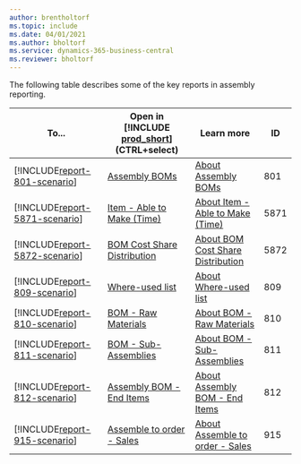 ```yaml
---
author: brentholtorf
ms.topic: include
ms.date: 04/01/2021
ms.author: bholtorf
ms.service: dynamics-365-business-central
ms.reviewer: bholtorf
---
```


The following table describes some of the key reports in assembly reporting.

| To... | Open in [!INCLUDE [prod_short](prod_short.md)] (CTRL+select) | Learn more | ID | 
|-------|--------------------------------------------------------------| -----------|----|
| [!INCLUDE[report-801-scenario](../includes/report-801-scenario-include.md)] | [Assembly BOMs](https://businesscentral.dynamics.com?report=801) | [About Assembly BOMs](../reports/report-801.md) | 801 |
| [!INCLUDE[report-5871-scenario](../includes/report-5871-scenario-include.md)] | [Item - Able to Make (Time)](https://businesscentral.dynamics.com?report=5871) | [About Item - Able to Make (Time)](../reports/report-5871.md) | 5871 |
| [!INCLUDE[report-5872-scenario](../includes/report-5872-scenario-include.md)] | [BOM Cost Share Distribution](https://businesscentral.dynamics.com?report=5872) | [About BOM Cost Share Distribution](../reports/report-5872.md) | 5872 |
| [!INCLUDE[report-809-scenario](../includes/report-809-scenario-include.md)] | [Where-used list](https://businesscentral.dynamics.com?report=809) | [About Where-used list](../reports/report-809.md) | 809 |
| [!INCLUDE[report-810-scenario](../includes/report-810-scenario-include.md)] | [BOM - Raw Materials](https://businesscentral.dynamics.com?report=810) | [About BOM - Raw Materials](../reports/report-810.md) | 810 |
| [!INCLUDE[report-811-scenario](../includes/report-811-scenario-include.md)] | [BOM - Sub-Assemblies](https://businesscentral.dynamics.com?report=811) | [About BOM - Sub-Assemblies](../reports/report-811.md) | 811 |
| [!INCLUDE[report-812-scenario](../includes/report-812-scenario-include.md)] | [Assembly BOM - End Items](https://businesscentral.dynamics.com?report=812) | [About Assembly BOM - End Items](../reports/report-812.md) | 812 |
| [!INCLUDE[report-915-scenario](../includes/report-915-scenario-include.md)] | [Assemble to order - Sales](https://businesscentral.dynamics.com?report=915) | [About Assemble to order - Sales](../reports/report-915.md) | 915 |


<!-- delete this section after 2025-01-01

| Report | Description | Id | 
|---------|---------|---------|
| [Assembly BOMs](https://businesscentral.dynamics.com?report=801)|Displays a list of BOMs: name, BOM number, BOM components, and any other BOMs that are part of the BOM. The BOM components are defined in the BOM Component table. You will see here also the unit of measure and the needed quantity of each component per base unit of measure. |801|
| [Item - Able to Make (Time)](https://businesscentral.dynamics.com?report=5871)|Shows how five different key availability figures change over time for a BOM item. These figures change according to expected supply and demand events and to supply that is based on available components that can be assembled or produced.<br>You can use the report to see whether you can fulfill a sales order for an item on a specified date by looking at its current availability in combination with the potential quantities that its components can supply if an assembly order were started. The report shows you when and how many units of an assembly and production item you can make based on component availability and the item’s current availability. This is shown as the total quantity.<br>The information is shown in a graph where each availability figure is a line that progresses along the timeline and moves up and down as quantities change. The quantity figures come from the same engine that provides information to the **Item Availability by BOM Level** window. |5871|
| [BOM Cost Share Distribution](https://businesscentral.dynamics.com?report=5872)|Shows graphically how an assembled or produced item’s cost is distributed through its BOM.<br>Such information can be useful in deciding whether to change component suppliers, replace internal capacity usage with outsourced labor, or vice versa, or when reviewing and modifying an item’s bill of material, for example.<br>The first chart in the report shows the total unit cost of the parent item’s components and labor resources broken down in up to five different cost shares, and represented graphically with different colors.<br>The pie chart with the caption *By Material/Labor* shows the proportional distribution between the parent item’s material and labor costs, as well as its own manufacturing overhead. The material cost share includes the item’s material costs. The labor cost share includes capacity, capacity overhead and subcontracted costs. The cost shares are displayed differently depending on your choices in the **Show only** field.<br>The pie chart with the caption *By Direct/Indirect* shows the proportional distribution between the parent item’s direct and indirect costs. The direct cost share includes the item’s material, capacity, and subcontracted costs. The indirect cost share includes capacity overhead and manufacturing overhead.<br>The table at the bottom of the report is included when you select the Include Details check box. It shows selected values from the BOM Cost Shares window by single level or rolled up, depending on the option that you choose in the Show Cost Shares as field.|5872|
| [Where-used list](https://businesscentral.dynamics.com?report=809)|Displays a list of the BOMs that the selected items are components of. A helpful overview in case you must change a component in a BOM that is inserted in an assembly item. For example, if your vendor can no longer deliver a specific item that you used for your assembly/production. In such scenarios, this report provides you with an easy overview of which BOMs the component is included in. You can set a filter for the number of the component.|809|
| [BOM - Raw Materials](https://businesscentral.dynamics.com?report=810)|This report can give you an overview about the needed components, both for assembly and for production. You will see the inventory, base unit of measure, the main vendor if the vendor no. is written in the item card itself, and the lead time calculation.|810|
| [BOM - Sub-Assemblies](https://businesscentral.dynamics.com?report=811)|If you produce and/or assemble sub-assemblies, use this report to get an overview about this type of component. This report shows you the base unit of measure, the inventory, unit costs, and an alternative item number. |811|
| [Assembly BOM - End Items](https://businesscentral.dynamics.com?report=812)|Shows a list of items or BOMs that are not components of BOMs. **Note**: This report is not restricted to BOM only, so remember to set filter in the **Assembly BOM** field or the **Replenishment System** fields|812|
| [Assemble to order - Sales](https://businesscentral.dynamics.com?report=915)|Shows key sales figures for assembly component items that can be sold both as part of an assembly in assemble-to-order sales and as a separate item directly from inventory.<br>Use this report to analyze the quantity, cost, sales, and profit figures of assembly components to support your decisions, such as whether to price a kit differently or to stop or start using a particular item in assemblies.<br>The **In Assembly** row shows sales figures for the total quantity that is sold as part of an assembly item. The specific assembly item sales that sum up to this total are shown if you select the **Show Assembly Details** field.<br>The focus is on the assembly components, but the figures are calculated from the profit margin of their parent, the assembly item. Accordingly, the sales amount of each component is calculated from its own cost and the profit margin of its parent in the following formula.<br>The report shows information for items that meet one or both of the following criteria:<br>- Exist in the assembly BOM of an item that uses the Assemble-to-Order assembly policy.<br>- Has been sold as part of assemble-to-order sale.|915| 

-->